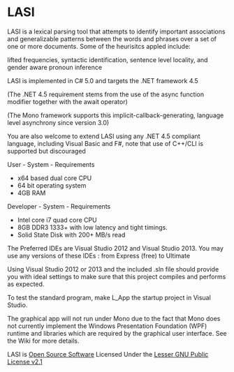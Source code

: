 LASI
====

LASI is a lexical parsing tool that attempts to identify important associations and generalizable patterns between the words and phrases over a set of one or more documents.
Some of the heurisitcs appled include: 

lifted frequencies, syntactic identification, sentence level locality, and gender aware pronoun inference

LASI is implemented in C# 5.0 and targets the .NET framework 4.5

(The .NET 4.5 requirement stems from the use of the async function modifier together with the await operator)

(The Mono framework supports this implicit-callback-generating, language level asynchrony since version 3.0)

You are also welcome to extend LASI using any .NET 4.5 compliant language, including Visual Basic and F#, note that use of C++/CLI is supported but discouraged

User - System - Requirements
- x64 based dual core CPU
- 64 bit operating system
- 4GB RAM

Developer - System - Requirements
- Intel core i7 quad core CPU
- 8GB DDR3 1333+ with low latency and tight timings.
- Solid State Disk with 200+ MB/s read

The Preferred IDEs are Visual Studio 2012 and Visual Studio 2013.
You may use any versions of these IDEs : from Express (free) to Ultimate


Using Visual Studio 2012 or 2013 and the included .sln  file should provide you with 
ideal settings to make sure that this project compiles and performs as expected.  

To test the standard program, make L_App the startup project in Visual Studio. 

The graphical app will not run under Mono due to the fact that Mono does not currently implement the Windows Presentation Foundation (WPF) runtime and libraries which are required by the graphical user interface. See the Wiki for more details.

LASI is [Open Source Software](http://opensource.org/) Licensed Under the [Lesser GNU Public License v2.1](http://opensource.org/licenses/LGPL-2.1)
